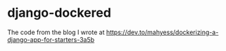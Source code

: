 # django-dockered
The code from the blog I wrote at https://dev.to/mahyess/dockerizing-a-django-app-for-starters-3a5b
